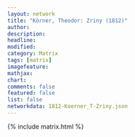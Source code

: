 ```yaml
---
layout: network
title: "Körner, Theodor: Zriny (1812)"
author:
description:
headline:
modified:
category: Matrix
tags: [matrix]
imagefeature: 
mathjax: 
chart: 
comments: false
featured: false
list: false
networkdata: 1812-Koerner_T-Zriny.json
---
```

{% include matrix.html %}
